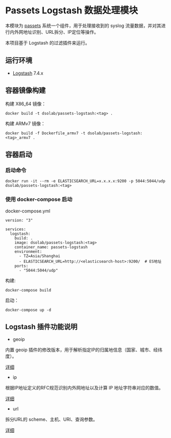 # Passets Logstash 数据处理模块

本模块为 [passets](https://github.com/DSO-Lab/passets) 系统一个组件，用于处理接收到的 syslog 流量数据，并对其进行内外网地址识别、URL拆分、IP定位等操作。

本项目基于 Logstash 的过滤插件来运行。

## 运行环境

- [Logstash](https://www.elastic.co/cn/products/logstash) 7.4.x

## 容器镜像构建

构建 X86_64 镜像：

```
docker build -t dsolab/passets-logstash:<tag> .
```

构建 ARMv7 镜像：

```
docker build -f Dockerfile_armv7 -t dsolab/passets-logstash:<tag>_armv7 .
```

## 容器启动

### 启动命令
```
docker run -it --rm -e ELASTICSEARCH_URL=x.x.x.x:9200 -p 5044:5044/udp dsolab/passets-logstash:<tag>
```

###  使用 docker-compose 启动

docker-compose.yml
```
version: "3"

services:
  logstash:
    build: .
    image: dsolab/passets-logstash:<tag>
    container_name: passets-logstash
    environment:
      - TZ=Asia/Shanghai
      - ELASTICSEARCH_URL=http://<elasticsearch-host>:9200/  # ES地址
    ports:
      - "5044:5044/udp"
```

构建:
```
docker-compose build
```

启动：
```
docker-compose up -d
```

## Logstash 插件功能说明

- geoip

内置 geoip 插件的修改版本，用于解析指定IP的归属地信息（国家、城市、经纬度）。

[详细](plugins/logstash-filter-geoip-6.0.3-java/README.md)

- ip

根据IP地址定义的RFC规范识别内外网地址以及计算 IP 地址字符串对应的数值。

[详细](plugins/logstash-filter-ip/README.md)

- url

拆分URL的 scheme、主机、URI、查询参数。

[详细](plugins/logstash-filter-url/README.md)

